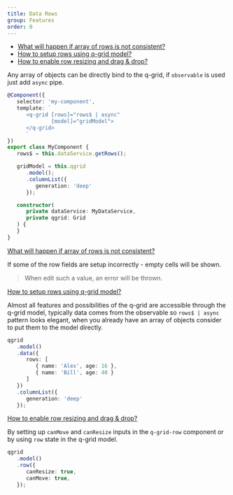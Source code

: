 ```yaml
---
title: Data Rows
group: Features
order: 0
---
```


- [What will happen if array of rows is not consistent?](#what-will-happen-if-array-of-rows-is-not-consistent)
- [How to setup rows using q-grid model?](#how-to-setup-rows-using-qgrid-model)
- [How to enable row resizing and drag & drop?](#how-to-enable-row-resizing-and-drag-&-drop)

Any array of objects can be directly bind to the q-grid, if `observable` is used just add `async` pipe.

```typescript
@Component({
   selector: 'my-component',
   template: `
      <q-grid [rows]="rows$ | async"
              [model]="gridModel">
      </q-grid>
      `
})
export class MyComponent {
   rows$ = this.dataService.getRows();

   gridModel = this.qgrid
      .model();
      .columnList({ 
         generation: 'deep' 
      });

   constructor(
      private dataService: MyDataService,
      private qgrid: Grid
   ) {
   }
}
```

<a name="what-will-happen-if-array-of-rows-is-not-consistent" href="#what-will-happen-if-array-of-rows-is-not-consistent">
What will happen if array of rows is not consistent? 
</a>

If some of the row fields are setup incorrectly - empty cells will be shown. 

> When edit such a value, an error will be thrown.

<a name="how-to-setup-rows-using-qgrid-model" href="#how-to-setup-rows-using-qgrid-model">
How to setup rows using q-grid model?
</a>

Almost all features and possibilities of the q-grid are accessible through the q-grid model, typically data comes from the observable so `rows$ | async` pattern looks elegant, when you already have an array of objects consider to put them to the model directly.

```typescript
qgrid
   .model()
   .data({
      rows: [
         { name: 'Alex', age: 16 }, 
         { name: 'Bill', age: 40 }
      ]
   })
   .columnList({ 
      generation: 'deep' 
   });
```

<a name="how-to-enable-row-resizing-and-drag-&-drop" href="#how-to-enable-row-resizing-and-drag-&-drop">
How to enable row resizing and drag & drop?
</a>

By setting up `canMove` and `canResize` inputs in the `q-grid-row` component or by using `row` state in the q-grid model.

```typescript
qgrid
   .model()
   .row({
      canResize: true,
      canMove: true,
   });
```
